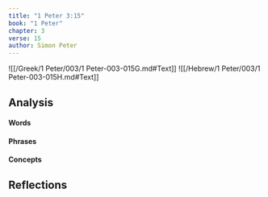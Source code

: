 ```yaml
---
title: "1 Peter 3:15"
book: "1 Peter"
chapter: 3
verse: 15
author: Simon Peter
---
```

![[/Greek/1 Peter/003/1 Peter-003-015G.md#Text]]
![[/Hebrew/1 Peter/003/1 Peter-003-015H.md#Text]]

## Analysis

#### Words

#### Phrases

#### Concepts

## Reflections

